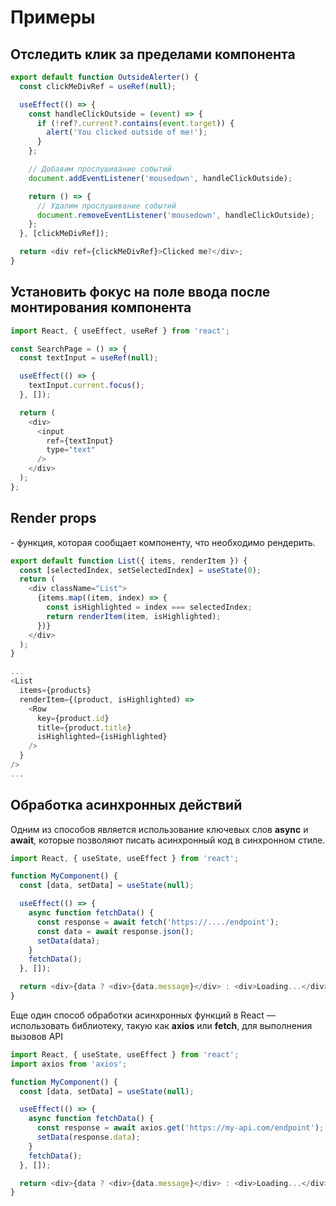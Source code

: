# Примеры

## Отследить клик за пределами компонента

```js
export default function OutsideAlerter() {
  const clickMeDivRef = useRef(null);

  useEffect(() => {
    const handleClickOutside = (event) => {
      if (!ref?.current?.contains(event.target)) {
        alert('You clicked outside of me!');
      }
    };

    // Добавим прослушивание событий
    document.addEventListener('mousedown', handleClickOutside);

    return () => {
      // Удалим прослушивание событий
      document.removeEventListener('mousedown', handleClickOutside);
    };
  }, [clickMeDivRef]);

  return <div ref={clickMeDivRef}>Clicked me?</div>;
}
```

## Установить фокус на поле ввода после монтирования компонента

```js
import React, { useEffect, useRef } from 'react';

const SearchPage = () => {
  const textInput = useRef(null);

  useEffect(() => {
    textInput.current.focus();
  }, []);

  return (
    <div>
      <input
        ref={textInput}
        type="text"
      />
    </div>
  );
};
```

## Render props

\- функция, которая сообщает компоненту, что необходимо рендерить.

```js
export default function List({ items, renderItem }) {
  const [selectedIndex, setSelectedIndex] = useState(0);
  return (
    <div className="List">
      {items.map((item, index) => {
        const isHighlighted = index === selectedIndex;
        return renderItem(item, isHighlighted);
      })}
    </div>
  );
}
```

```js
...
<List
  items={products}
  renderItem={(product, isHighlighted) =>
    <Row
      key={product.id}
      title={product.title}
      isHighlighted={isHighlighted}
    />
  }
/>
...
```

## Обработка асинхронных действий

Одним из способов является использование ключевых слов **async** и **await**, которые позволяют писать асинхронный код в синхронном стиле.

```js
import React, { useState, useEffect } from 'react';

function MyComponent() {
  const [data, setData] = useState(null);

  useEffect(() => {
    async function fetchData() {
      const response = await fetch('https://..../endpoint');
      const data = await response.json();
      setData(data);
    }
    fetchData();
  }, []);

  return <div>{data ? <div>{data.message}</div> : <div>Loading...</div>}</div>;
}
```

Еще один способ обработки асинхронных функций в React — использовать библиотеку, такую как **axios** или **fetch**, для выполнения вызовов API

```js
import React, { useState, useEffect } from 'react';
import axios from 'axios';

function MyComponent() {
  const [data, setData] = useState(null);

  useEffect(() => {
    async function fetchData() {
      const response = await axios.get('https://my-api.com/endpoint');
      setData(response.data);
    }
    fetchData();
  }, []);

  return <div>{data ? <div>{data.message}</div> : <div>Loading...</div>}</div>;
}
```
